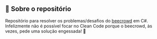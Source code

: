 ## 📃 Sobre o repositório

Repositório para resolver os problemas/desafios do <a href="https://www.beecrowd.com.br/" target="_blank">beecrowd</a> em C#. Infelizmente não é possível focar no Clean Code porque o beecrowd, às vezes, pede uma solução engessada! 🫡

